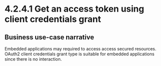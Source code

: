 # 4.2.4.1 Get an access token using client credentials grant

## Business use-case narrative
Embedded applications may required to access access secured resources. OAuth2 client credentials grant 
type is suitable for embedded applications since there is no interaction.
